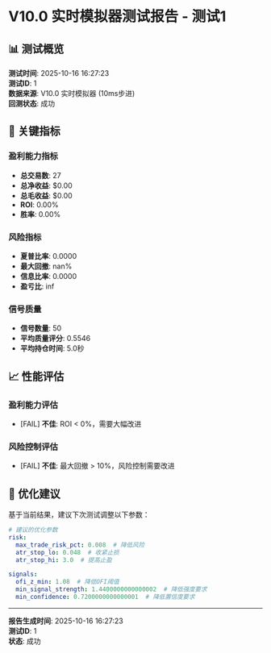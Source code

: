 # V10.0 实时模拟器测试报告 - 测试1

## 📊 测试概览

**测试时间**: 2025-10-16 16:27:23  
**测试ID**: 1  
**数据来源**: V10.0 实时模拟器 (10ms步进)  
**回测状态**: 成功

## 🎯 关键指标

### 盈利能力指标
- **总交易数**: 27
- **总净收益**: $0.00
- **总毛收益**: $0.00
- **ROI**: 0.00%
- **胜率**: 0.00%

### 风险指标
- **夏普比率**: 0.0000
- **最大回撤**: nan%
- **信息比率**: 0.0000
- **盈亏比**: inf

### 信号质量
- **信号数量**: 50
- **平均质量评分**: 0.5546
- **平均持仓时间**: 5.0秒

## 📈 性能评估

### 盈利能力评估
- [FAIL] **不佳**: ROI < 0%，需要大幅改进

### 风险控制评估
- [FAIL] **不佳**: 最大回撤 > 10%，风险控制需要改进

## 🔧 优化建议

基于当前结果，建议下次测试调整以下参数：

```yaml
# 建议的优化参数
risk:
  max_trade_risk_pct: 0.008  # 降低风险
  atr_stop_lo: 0.048  # 收紧止损
  atr_stop_hi: 3.0  # 提高止盈

signals:
  ofi_z_min: 1.08  # 降低OFI阈值
  min_signal_strength: 1.4400000000000002  # 降低强度要求
  min_confidence: 0.7200000000000001  # 降低置信度要求
```

---
**报告生成时间**: 2025-10-16 16:27:23  
**测试ID**: 1  
**状态**: 成功
